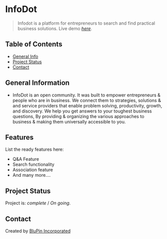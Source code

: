 # InfoDot
> Infodot is a platform for entrepreneurs to search and find practical business solutions.
> Live demo [_here_](https://www.infodot.co.za). 

## Table of Contents
* [General Info](#general-information)
* [Project Status](#project-status)
* [Contact](#contact)
<!-- * [License](#license) -->


## General Information
- InfoDot is an open community. It was built to empower entrepreneurs & people who are in business. We connect them to strategies, solutions & and service providers that enable problem solving, productivity, growth, and discovery.
We help you get answers to your toughest business questions, By providing & organizing the various approaches to business & making them universally accessible to you.

## Features
List the ready features here:
- Q&A Feature
- Search functionality
- Association feature
- And many more....


## Project Status
Project is: _complete_ / _On going_.


## Contact
Created by [BluPin Incorporated](https://www.blupininc.com)


<!-- Optional -->
<!-- ## License -->
<!-- This project is open source and available under the [MIT License](). -->
